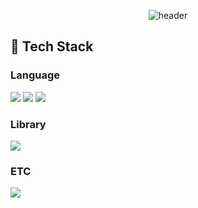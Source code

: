 <div align="center">
  
  ![header](https://capsule-render.vercel.app/api?type=rect&height=200&text=moon&fontAlign=70&animation=fadeIn)
  
</div>
  <!--Body-->
<div>
  
  ## 🧱 Tech Stack
  ### Language
   <!--Python-->
  <img src="https://img.shields.io/badge/Python-3776AB?style=flat-square&logo=Python&logoColor=white"/> 
   <!--ros-->
  <img src="https://img.shields.io/badge/Ros-22314E?style=flat-square&logo=Ros&logoColor=white"/>
  <!--java-->
  <img src="https://img.shields.io/badge/java-FF3300?style=flat-square&logo=Java&logoColor=white"/> 
  <br/>
  
  ### Library 
  <!--Selenium-->
  <img src="https://img.shields.io/badge/Selenium-43B02A?style=flat-square&logo=Selenium&logoColor=white"/>
  <br/>
  
  ### ETC
  <!--Mysql-->
  <img src="https://img.shields.io/badge/MySQL-4479A1?style=flat-square&logo=MySQL&logoColor=white"/> 
  <br/>
</div>
